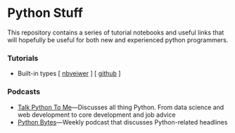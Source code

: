 # Python Stuff

This repository contains a series of tutorial notebooks and useful links that will hopefully be useful for both new and experienced python programmers.

### Tutorials
* Built-in types [ [nbveiwer](https://nbviewer.jupyter.org/github/jrbourbeau/python-stuff/blob/master/notebooks/built-in-type-survery.ipynb) ] [ [github](notebooks/built-in-type-survey.ipynb) ] 

### Podcasts
* [Talk Python To Me](https://talkpython.fm/)&mdash;Discusses all thing Python. From data science and web development to core development and job advice
* [Python Bytes](https://pythonbytes.fm/)&mdash;Weekly podcast that discusses Python-related headlines
